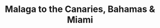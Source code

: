 ---
category: caribbean
title: Malaga to the Canaries, Bahamas & Miami
class: malaga-to-the-canaries-bahamas-and-miami
cruiseline: Royal Caribbean – Rhapsody of the Seas
special-info: Free Select Drinks Package
price: 914
nights: 14
cruise-url: http://www.planetcruise.co.uk/royal-caribbean-cruises/rhapsody-of-the-seas/19-november-2016/111760?referrersiteid=970
---